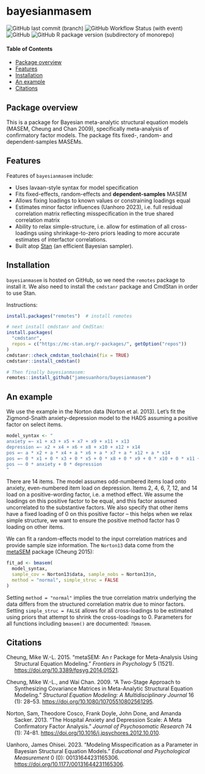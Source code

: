 
# bayesianmasem

![GitHub last commit
(branch)](https://img.shields.io/github/last-commit/jamesuanhoro/bayesianmasem/main)
![GitHub Workflow Status (with
event)](https://img.shields.io/github/actions/workflow/status/jamesuanhoro/bayesianmasem/r.yml)
![GitHub](https://img.shields.io/github/license/jamesuanhoro/bayesianmasem)
![GitHub R package version (subdirectory of
monorepo)](https://img.shields.io/github/r-package/v/jamesuanhoro/bayesianmasem)

#### Table of Contents

- [Package overview](#package-overview)
- [Features](#features)
- [Installation](#installation)
- [An example](#an-example)
- [Citations](#citations)

## Package overview

This is a package for Bayesian meta-analytic structural equation models
(MASEM, Cheung and Chan 2009), specifically meta-analysis of
confirmatory factor models. The package fits fixed-, random- and
dependent-samples MASEMs.

## Features

Features of `bayesianmasem` include:

- Uses lavaan-style syntax for model specification
- Fits fixed-effects, random-effects and **dependent-samples** MASEM
- Allows fixing loadings to known values or constraining loadings equal
- Estimates minor factor influences (Uanhoro 2023), i.e. full residual
  correlation matrix reflecting misspecification in the true shared
  correlation matrix
- Ability to relax simple-structure, i.e. allow for estimation of all
  cross-loadings using shrinkage-to-zero priors leading to more accurate
  estimates of interfactor correlations.
- Built atop [Stan](https://mc-stan.org/) (an efficient Bayesian
  sampler).

## Installation

`bayesianmasem` is hosted on GitHub, so we need the `remotes` package to
install it. We also need to install the `cmdstanr` package and CmdStan
in order to use Stan.

Instructions:

``` r
install.packages("remotes")  # install remotes

# next install cmdstanr and CmdStan:
install.packages(
  "cmdstanr",
  repos = c("https://mc-stan.org/r-packages/", getOption("repos"))
)
cmdstanr::check_cmdstan_toolchain(fix = TRUE)
cmdstanr::install_cmdstan()

# Then finally bayesianmasem:
remotes::install_github("jamesuanhoro/bayesianmasem")
```

## An example

We use the example in the Norton data (Norton et al. 2013). Let’s fit
the Zigmond-Snaith anxiety-depression model to the HADS assuming a
positive factor on select items.

``` r
model_syntax <- "
anxiety =~ x1 + x3 + x5 + x7 + x9 + x11 + x13
depression =~ x2 + x4 + x6 + x8 + x10 + x12 + x14
pos =~ a * x2 + a * x4 + a * x6 + a * x7 + a * x12 + a * x14
pos =~ 0 * x1 + 0 * x3 + 0 * x5 + 0 * x8 + 0 * x9 + 0 * x10 + 0 * x11 + 0 * x13
pos ~~ 0 * anxiety + 0 * depression
"
```

There are 14 items. The model assumes odd-numbered items load onto
anxiety, even-numbered item load on depression. Items 2, 4, 6, 7, 12,
and 14 load on a positive-wording factor, i.e. a method effect. We
assume the loadings on this positive factor to be equal, and this factor
assumed uncorrelated to the substantive factors. We also specify that
other items have a fixed loading of 0 on this positive factor – this
helps when we relax simple structure, we want to ensure the positive
method factor has 0 loading on other items.

We can fit a random-effects model to the input correlation matrices and
provide sample size information. The `Norton13` data come from the
[metaSEM](https://cran.r-project.org/package=metaSEM) package (Cheung
2015):

``` r
fit_ad <- bmasem(
  model_syntax,
  sample_cov = Norton13$data, sample_nobs = Norton13$n,
  method = "normal", simple_struc = FALSE
)
```

Setting `method = "normal"` implies the true correlation matrix
underlying the data differs from the structured correlation matrix due
to minor factors. Setting `simple_struc = FALSE` allows for all
cross-loadings to be estimated using priors that attempt to shrink the
cross-loadings to 0. Parameters for all functions including `bmasem()`
are documented: `?bmasem`.

## Citations

<div id="refs" class="references csl-bib-body hanging-indent">

<div id="ref-Cheung-metaSEM" class="csl-entry">

Cheung, Mike W.-L. 2015. “<span class="nocase">metaSEM</span>: An r
Package for Meta-Analysis Using Structural Equation Modeling.”
*Frontiers in Psychology* 5 (1521).
<https://doi.org/10.3389/fpsyg.2014.01521>.

</div>

<div id="ref-cheung_two-stage_2009" class="csl-entry">

Cheung, Mike W.-L., and Wai Chan. 2009. “A Two-Stage Approach to
Synthesizing Covariance Matrices in Meta-Analytic Structural Equation
Modeling.” *Structural Equation Modeling: A Multidisciplinary Journal*
16 (1): 28–53. <https://doi.org/10.1080/10705510802561295>.

</div>

<div id="ref-norton_hospital_2013" class="csl-entry">

Norton, Sam, Theodore Cosco, Frank Doyle, John Done, and Amanda Sacker.
2013. “The Hospital Anxiety and Depression Scale: A Meta Confirmatory
Factor Analysis.” *Journal of Psychosomatic Research* 74 (1): 74–81.
<https://doi.org/10.1016/j.jpsychores.2012.10.010>.

</div>

<div id="ref-uanhoro_modeling_2023" class="csl-entry">

Uanhoro, James Ohisei. 2023. “Modeling Misspecification as a Parameter
in Bayesian Structural Equation Models.” *Educational and Psychological
Measurement* 0 (0): 00131644231165306.
<https://doi.org/10.1177/00131644231165306>.

</div>

</div>
